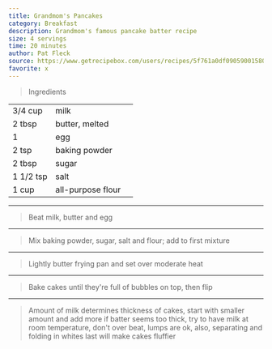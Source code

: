 ```yaml
---
title: Grandmom's Pancakes
category: Breakfast
description: Grandmom's famous pancake batter recipe
size: 4 servings
time: 20 minutes
author: Pat Fleck
source: https://www.getrecipebox.com/users/recipes/5f761a0df090590015804de5
favorite: x
---
```


> Ingredients

| | | |
|-|-|-|
| 3/4 cup | milk |
| 2 tbsp | butter, melted |
| 1 | egg |
| 2 tsp | baking powder |
| 2 tbsp | sugar |
| 1 1/2 tsp | salt |
| 1 cup | all-purpose flour |

---

> Beat milk, butter and egg

---

> Mix baking powder, sugar, salt and flour; add to first mixture

---

> Lightly butter frying pan and set over moderate heat

---

> Bake cakes until they're full of bubbles on top, then flip

---

> Amount of milk determines thickness of cakes, start with smaller amount and add more if batter seems too thick, try to have milk at room temperature, don't over beat, lumps are ok, also, separating and folding in whites last will make cakes fluffier